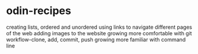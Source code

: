 # odin-recipes
creating lists, ordered and unordered
using links to navigate different pages of the web
adding images to the website
growing more comfortable with git workflow-clone, add, commit, push
growing more familiar with command line
